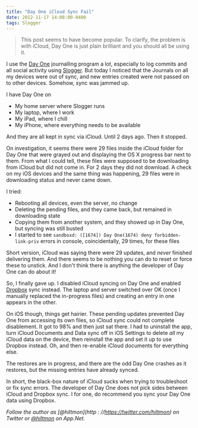 ```yaml
---
title: "Day One iCloud Sync Fail"
date: 2012-11-17 14:08:00-0400
tags: Slogger
---
```


> This post seems to have become popular. To clarify, the problem is with iCloud, Day One is just plain brilliant and you should all be using it.

I use the [Day One](http://dayoneapp.com) journalling program a lot, especially to log commits and all social activity using [Slogger](http://ttscoff.github.com/Slogger/). But today I noticed that the Journals on all my devices were out of sync, and new entries created were not passed on to other devices. Somehow, sync was jammed up.

I have Day One on

* My home server where Slogger runs
* My laptop, where I work
* My iPad, where I chill
* My iPhone, where everything needs to be available

And they are all kept in sync via iCloud. Until 2 days ago. Then  it stopped.

On investigation, it seems there were 29 files inside the iCloud  folder for Day One that were grayed out and displaying the OS X progress bar next to them. From what I could tell, these files were supposed to be downloading from iCloud but did not come in.  For 2 days they did not download. A check on my iOS devices and the same thing was happening, 29 files were in downloading status and never came down.

I tried:

* Rebooting all devices, even the server, no change
* Deleting the pending files, and they came back, but remained in downloading state
* Copying them from another system, and they showed up in Day One, but syncing was still busted
* I started to see `sandboxd: ([1674]) Day One(1674) deny forbidden-link-priv` errors in console, coincidentally, 29 times, for these files

Short version, iCloud was saying there were 29 updates, and *never* finished delivering them. And there seems to be nothing you can do to reset or force these to unstick. And I don't think there is anything the developer of Day One can do about it!

So, I finally gave up. I disabled iCloud syncing on Day One and enabled [Dropbox](http://www.dropbox.com) sync instead. The laptop and server switched over OK (once I manually replaced the in-progress files) and creating an entry in one appears in the other.

On iOS though, things get hairier. These pending updates prevented Day One from accessing its own files, so iCloud sync could not complete disablement. It got to 98% and then just sat there. I had to uninstall the app, turn iCloud Documents and Data sync off in iOS Settings to delete *all* my iCloud data on the device, then reinstall the app and set it up to use Dropbox instead. Oh, and then re-enable iCloud documents for everything else.

The restores are in progress, and there are the odd Day One crashes as it restores, but the missing entries have already synced.

In short, the black-box nature of iCloud sucks when trying to troubleshoot or fix sync errors. The developer of Day One does not pick sides between iCloud and Dropbox sync. I for one, do recommend you sync your Day One data using Dropbox.

*Follow the author as [@hiltmon](http : //https://twitter.com/hiltmon) on Twitter or [@hiltmon](http://alpha.app.net/hiltmon) on App.Net.*

